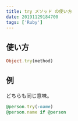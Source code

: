 ```yaml
---
title: try メソッド の使い方
date: 20191129184700
tags: ['Ruby']
---
```


## 使い方
```ruby
Object.try(method)
```

## 例
どちらも同じ意味。
```ruby
@person.try(:name)
@person.name if @person
```

